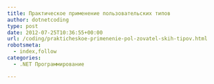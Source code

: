 ```yaml
---
title: Практическое применение пользовательских типов
author: dotnetcoding
type: post
date: 2012-07-25T10:36:55+00:00
url: /coding/prakticheskoe-primenenie-pol-zovatel-skih-tipov.html
robotsmeta:
  - index,follow
categories:
  - .NET Программирование

---
```

